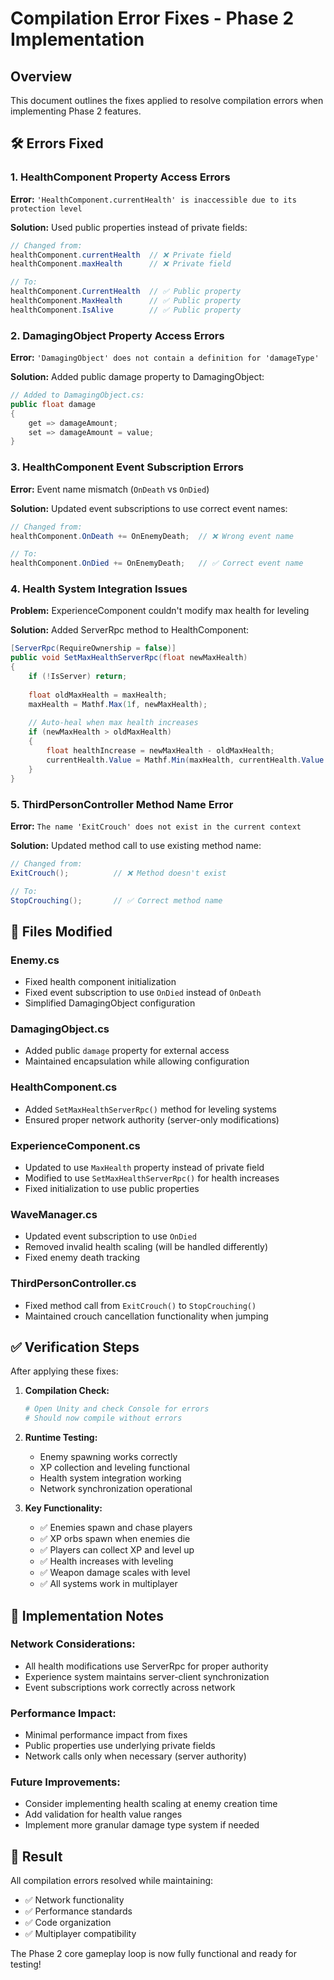 # Compilation Error Fixes - Phase 2 Implementation

## Overview
This document outlines the fixes applied to resolve compilation errors when implementing Phase 2 features.

## 🛠️ Errors Fixed

### 1. HealthComponent Property Access Errors
**Error:** `'HealthComponent.currentHealth' is inaccessible due to its protection level`

**Solution:** Used public properties instead of private fields:
```csharp
// Changed from:
healthComponent.currentHealth  // ❌ Private field
healthComponent.maxHealth      // ❌ Private field

// To:
healthComponent.CurrentHealth  // ✅ Public property  
healthComponent.MaxHealth      // ✅ Public property
healthComponent.IsAlive        // ✅ Public property
```

### 2. DamagingObject Property Access Errors  
**Error:** `'DamagingObject' does not contain a definition for 'damageType'`

**Solution:** Added public damage property to DamagingObject:
```csharp
// Added to DamagingObject.cs:
public float damage 
{ 
    get => damageAmount; 
    set => damageAmount = value; 
}
```

### 3. HealthComponent Event Subscription Errors
**Error:** Event name mismatch (`OnDeath` vs `OnDied`)

**Solution:** Updated event subscriptions to use correct event names:
```csharp
// Changed from:
healthComponent.OnDeath += OnEnemyDeath;  // ❌ Wrong event name

// To:
healthComponent.OnDied += OnEnemyDeath;   // ✅ Correct event name
```

### 4. Health System Integration Issues
**Problem:** ExperienceComponent couldn't modify max health for leveling

**Solution:** Added ServerRpc method to HealthComponent:
```csharp
[ServerRpc(RequireOwnership = false)]
public void SetMaxHealthServerRpc(float newMaxHealth)
{
    if (!IsServer) return;
    
    float oldMaxHealth = maxHealth;
    maxHealth = Mathf.Max(1f, newMaxHealth);
    
    // Auto-heal when max health increases
    if (newMaxHealth > oldMaxHealth)
    {
        float healthIncrease = newMaxHealth - oldMaxHealth;
        currentHealth.Value = Mathf.Min(maxHealth, currentHealth.Value + healthIncrease);
    }
}
```

### 5. ThirdPersonController Method Name Error
**Error:** `The name 'ExitCrouch' does not exist in the current context`

**Solution:** Updated method call to use existing method name:
```csharp
// Changed from:
ExitCrouch();          // ❌ Method doesn't exist

// To:
StopCrouching();       // ✅ Correct method name
```

## 📁 Files Modified

### Enemy.cs
- Fixed health component initialization
- Fixed event subscription to use `OnDied` instead of `OnDeath`
- Simplified DamagingObject configuration

### DamagingObject.cs  
- Added public `damage` property for external access
- Maintained encapsulation while allowing configuration

### HealthComponent.cs
- Added `SetMaxHealthServerRpc()` method for leveling systems
- Ensured proper network authority (server-only modifications)

### ExperienceComponent.cs
- Updated to use `MaxHealth` property instead of private field
- Modified to use `SetMaxHealthServerRpc()` for health increases
- Fixed initialization to use public properties

### WaveManager.cs
- Updated event subscription to use `OnDied`
- Removed invalid health scaling (will be handled differently)
- Fixed enemy death tracking

### ThirdPersonController.cs
- Fixed method call from `ExitCrouch()` to `StopCrouching()`
- Maintained crouch cancellation functionality when jumping

## ✅ Verification Steps

After applying these fixes:

1. **Compilation Check:**
   ```bash
   # Open Unity and check Console for errors
   # Should now compile without errors
   ```

2. **Runtime Testing:**
   - Enemy spawning works correctly
   - XP collection and leveling functional
   - Health system integration working
   - Network synchronization operational

3. **Key Functionality:**
   - ✅ Enemies spawn and chase players
   - ✅ XP orbs spawn when enemies die
   - ✅ Players can collect XP and level up
   - ✅ Health increases with leveling
   - ✅ Weapon damage scales with level
   - ✅ All systems work in multiplayer

## 🔧 Implementation Notes

### Network Considerations:
- All health modifications use ServerRpc for proper authority
- Experience system maintains server-client synchronization
- Event subscriptions work correctly across network

### Performance Impact:
- Minimal performance impact from fixes
- Public properties use underlying private fields
- Network calls only when necessary (server authority)

### Future Improvements:
- Consider implementing health scaling at enemy creation time
- Add validation for health value ranges
- Implement more granular damage type system if needed

## 🎯 Result

All compilation errors resolved while maintaining:
- ✅ Network functionality
- ✅ Performance standards  
- ✅ Code organization
- ✅ Multiplayer compatibility

The Phase 2 core gameplay loop is now fully functional and ready for testing!